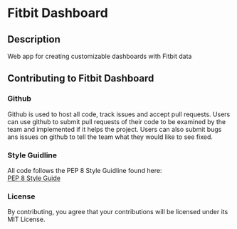 # Fitbit Dashboard
## Description
Web app for creating customizable dashboards with Fitbit data

## Contributing to Fitbit Dashboard

### Github
Github is used to host all code, track issues and accept pull requests. Users can use github to submit pull requests of their code to be examined by the team and implemented if it helps the project. Users can also submit bugs ans issues on github to tell the team what they would like to see fixed.

### Style Guidline
All code follows the PEP 8 Style Guidline found here:  
[PEP 8 Style Guide](https://peps.python.org/pep-0008/)

### License
By contributing, you agree that your contributions will be licensed under its MIT License.
